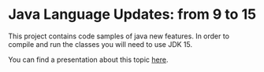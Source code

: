 # Java Language Updates: from 9 to 15

This project contains code samples of java new features.
In order to compile and run the classes you will need to use JDK 15.

You can find a presentation about this topic [here](https://docs.google.com/presentation/d/1A5XRaXkqLmfR8I7aSL53RhHox_-9ZBJhBAFpVoinGxk/edit?usp=sharing).
